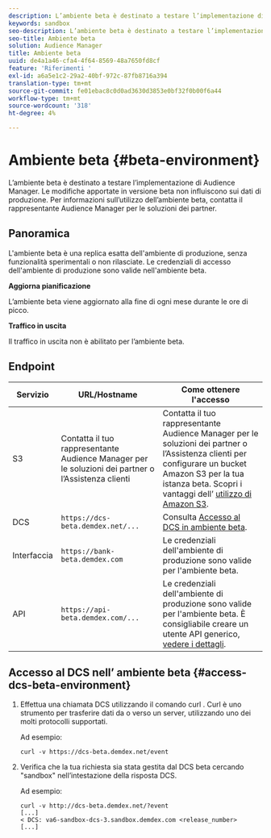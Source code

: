 ```yaml
---
description: L’ambiente beta è destinato a testare l’implementazione di Audience Manager. Le modifiche apportate in versione beta non influiscono sui dati di produzione. Per informazioni sull’utilizzo dell’ambiente beta, contatta il rappresentante Audience Manager per le soluzioni dei partner.
keywords: sandbox
seo-description: L’ambiente beta è destinato a testare l’implementazione di Audience Manager. Le modifiche apportate in versione beta non influiscono sui dati di produzione. Per informazioni sull’utilizzo dell’ambiente beta, contatta il rappresentante Audience Manager per le soluzioni dei partner.
seo-title: Ambiente beta
solution: Audience Manager
title: Ambiente beta
uuid: de4a1a46-cfa4-4f64-8569-48a7650fd8cf
feature: 'Riferimenti '
exl-id: a6a5e1c2-29a2-40bf-972c-87fb8716a394
translation-type: tm+mt
source-git-commit: fe01ebac8c0d0ad3630d3853e0bf32f0b00f6a44
workflow-type: tm+mt
source-wordcount: '318'
ht-degree: 4%

---
```


# Ambiente beta {#beta-environment}

L’ambiente beta è destinato a testare l’implementazione di Audience Manager. Le modifiche apportate in versione beta non influiscono sui dati di produzione. Per informazioni sull’utilizzo dell’ambiente beta, contatta il rappresentante Audience Manager per le soluzioni dei partner.

## Panoramica

L&#39;ambiente beta è una replica esatta dell&#39;ambiente di produzione, senza funzionalità sperimentali o non rilasciate. Le credenziali di accesso dell&#39;ambiente di produzione sono valide nell&#39;ambiente beta.

**Aggiorna pianificazione**

L’ambiente beta viene aggiornato alla fine di ogni mese durante le ore di picco.

**Traffico in uscita**

Il traffico in uscita non è abilitato per l’ambiente beta.

<!-- 

Added re: AAM-30826.

 -->

## Endpoint



| Servizio | URL/Hostname | Come ottenere l&#39;accesso |
|--- |--- | --- |
| S3 | Contatta il tuo rappresentante Audience Manager per le soluzioni dei partner o l’Assistenza clienti | Contatta il tuo rappresentante Audience Manager per le soluzioni dei partner o l’Assistenza clienti per configurare un bucket Amazon S3 per la tua istanza beta. Scopri i vantaggi dell’ [utilizzo di Amazon S3](../reference/amazon-s3.md). |
| DCS | `https://dcs-beta.demdex.net/...` | Consulta [Accesso al DCS in ambiente beta](../reference/beta-environment.md#access-dcs-beta-environment). |
| Interfaccia | `https://bank-beta.demdex.com` | Le credenziali dell&#39;ambiente di produzione sono valide per l&#39;ambiente beta. |
| API | `https://api-beta.demdex.com/...` | Le credenziali dell&#39;ambiente di produzione sono valide per l&#39;ambiente beta. È consigliabile creare un utente API generico, [vedere i dettagli](../api/rest-api-main/aam-api-getting-started.md#requirements). |

## Accesso al DCS nell’ ambiente beta {#access-dcs-beta-environment}

1. Effettua una chiamata DCS utilizzando il comando curl [](https://curl.haxx.se/docs/manpage.html). Curl è uno strumento per trasferire dati da o verso un server, utilizzando uno dei molti protocolli supportati.

   Ad esempio:

   `curl -v https://dcs-beta.demdex.net/event`

1. Verifica che la tua richiesta sia stata gestita dal DCS beta cercando &quot;sandbox&quot; nell’intestazione della risposta DCS.

   Ad esempio:

   ```
   curl -v http://dcs-beta.demdex.net/?event
   [...]
   < DCS: va6-sandbox-dcs-3.sandbox.demdex.com <release_number>
   [...]
   ```

<!--

1. Determine the load balancer's endpoint IP addresses.

   Run the `dig`  [command](https://en.wikipedia.org/wiki/Dig_(command)) to determine the IP address of the nearest load balancer. The `dig` command queries the Domain Name System and returns the name and IP addresses of the [!DNL Audience Manager] [!UICONTROL Data Collection Servers (DCS)].

   ```
   dig dcs-beta.demdex.net
   ...
   dcs-sandbox-1754093861.us-east-1.elb.amazonaws.com. 60 IN A 52.87.15.51
   dcs-sandbox-1754093861.us-east-1.elb.amazonaws.com. 60 IN A 50.16.150.8
   dcs-sandbox-1754093861.us-east-1.elb.amazonaws.com. 60 IN A 52.2.228.100
   ```

2. Using one of the addresses in the above table, add a static DNS entry in the [!DNL /etc/hosts] file.

   On Windows, modify [!DNL c:\WINDOWS\system32\drivers\etc\hosts].

   For example:

   [!DNL 52.87.15.51 *`samplepartner`*.demdex.net]

   >[!NOTE]
   >
   >The addresses change occasionally, so you must keep your [!DNL /etc/hosts] file up to date.

   Additionally, if you need to set up ID synchronization, you must add a similar entry for [!DNL dpm.demdex.net.]

   [!DNL 52.87.15.51 dpm.demdex.net]. 

3. Make a DCS call, using the `curl` [command](https://curl.haxx.se/docs/manpage.html). Curl is a tool to transfer data from or to a server, using one of many supported protocols.

   For example:

   [!DNL https://<domain>/event?product=camera] 

4. Verify that your request was served by the beta DCS by looking for "sandbox" in the DCS response header.

   For example:

   ```
   curl -v https://dcs-beta.demdex.net/?event
   [...]
   < DCS: va6-sandbox-dcs-3.sandbox.demdex.com <release_number>
   [...]
   ```

   -->

